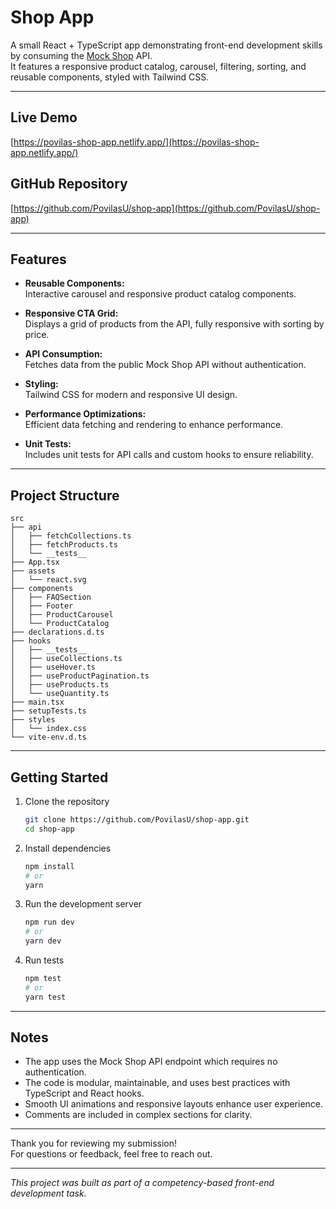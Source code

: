 
# Shop App

A small React + TypeScript app demonstrating front-end development skills by consuming the [Mock Shop](https://mock.shop/) API.  
It features a responsive product catalog, carousel, filtering, sorting, and reusable components, styled with Tailwind CSS.

---

## Live Demo

[https://povilas-shop-app.netlify.app/](https://povilas-shop-app.netlify.app/)

## GitHub Repository

[https://github.com/PovilasU/shop-app](https://github.com/PovilasU/shop-app)

---

## Features

- **Reusable Components:**  
  Interactive carousel and responsive product catalog components.

- **Responsive CTA Grid:**  
  Displays a grid of products from the API, fully responsive with sorting by price.

- **API Consumption:**  
  Fetches data from the public Mock Shop API without authentication.

- **Styling:**  
  Tailwind CSS for modern and responsive UI design.

- **Performance Optimizations:**  
  Efficient data fetching and rendering to enhance performance.

- **Unit Tests:**  
  Includes unit tests for API calls and custom hooks to ensure reliability.

---

## Project Structure

```
src
├── api
│   ├── fetchCollections.ts
│   ├── fetchProducts.ts
│   └── __tests__
├── App.tsx
├── assets
│   └── react.svg
├── components
│   ├── FAQSection
│   ├── Footer
│   ├── ProductCarousel
│   └── ProductCatalog
├── declarations.d.ts
├── hooks
│   ├── __tests__
│   ├── useCollections.ts
│   ├── useHover.ts
│   ├── useProductPagination.ts
│   ├── useProducts.ts
│   └── useQuantity.ts
├── main.tsx
├── setupTests.ts
├── styles
│   └── index.css
└── vite-env.d.ts
```

---

## Getting Started

1. Clone the repository  
   ```bash
   git clone https://github.com/PovilasU/shop-app.git
   cd shop-app
   ```

2. Install dependencies  
   ```bash
   npm install
   # or
   yarn
   ```

3. Run the development server  
   ```bash
   npm run dev
   # or
   yarn dev
   ```

4. Run tests  
   ```bash
   npm test
   # or
   yarn test
   ```

---

## Notes

- The app uses the Mock Shop API endpoint which requires no authentication.
- The code is modular, maintainable, and uses best practices with TypeScript and React hooks.
- Smooth UI animations and responsive layouts enhance user experience.
- Comments are included in complex sections for clarity.

---

Thank you for reviewing my submission!  
For questions or feedback, feel free to reach out.

---

*This project was built as part of a competency-based front-end development task.*